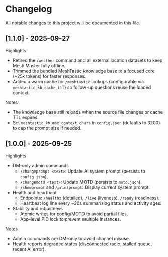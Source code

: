 # Changelog

All notable changes to this project will be documented in this file.

## [1.1.0] - 2025-09-27

Highlights
- Retired the `/weather` command and all external location datasets to keep Mesh Master fully offline.
- Trimmed the bundled MeshTastic knowledge base to a focused core (~25k tokens) for faster responses.
- Added a warm cache for `/meshtastic` lookups (configurable via `meshtastic_kb_cache_ttl`) so follow-up questions reuse the loaded context.

Notes
- The knowledge base still reloads when the source file changes or cache TTL expires.
- Set `meshtastic_kb_max_context_chars` in `config.json` (defaults to 3200) to cap the prompt size if needed.

## [1.0.0] - 2025-09-25

Highlights
- DM-only admin commands
  - `/changeprompt <text>`: Update AI system prompt (persists to `config.json`).
  - `/changemotd <text>`: Update MOTD (persists to `motd.json`).
  - `/showprompt` and `/printprompt`: Display current system prompt.
- Health and heartbeat
  - Endpoints: `/healthz` (detailed), `/live` (liveness), `/ready` (readiness).
  - Heartbeat log line every ~30s summarizing status and activity ages.
- Stability and robustness
  - Atomic writes for config/MOTD to avoid partial files.
  - App-level PID lock to prevent multiple instances.

Notes
- Admin commands are DM-only to avoid channel misuse.
- Health reports degraded states (disconnected radio, stalled queue, recent AI error).

